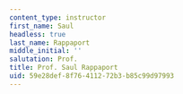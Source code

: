 ```yaml
---
content_type: instructor
first_name: Saul
headless: true
last_name: Rappaport
middle_initial: ''
salutation: Prof.
title: Prof. Saul Rappaport
uid: 59e28def-8f76-4112-72b3-b85c99d97993
---
```

